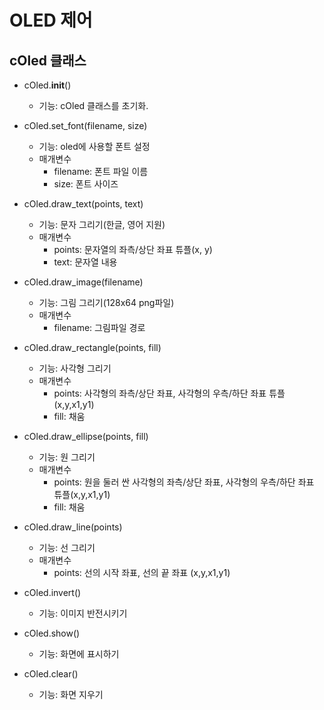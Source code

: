 # OLED 제어

## cOled 클래스

+ cOled.__init__()
  - 기능: cOled 클래스를 초기화.

+ cOled.set_font(filename, size)
  - 기능: oled에 사용할 폰트 설정
  - 매개변수
    + filename: 폰트 파일 이름
    + size: 폰트 사이즈

+ cOled.draw_text(points, text)
  - 기능: 문자 그리기(한글, 영어 지원)
  - 매개변수
    + points: 문자열의 좌측/상단 좌표 튜플(x, y)
    + text: 문자열 내용

+ cOled.draw_image(filename)
  - 기능: 그림 그리기(128x64 png파일)
  - 매개변수
    + filename: 그림파일 경로

+ cOled.draw_rectangle(points, fill)
  - 기능: 사각형 그리기
  - 매개변수
    + points: 사각형의 좌측/상단 좌표, 사각형의 우측/하단 좌표 튜플(x,y,x1,y1)
    + fill: 채움

+ cOled.draw_ellipse(points, fill)
  - 기능: 원 그리기
  - 매개변수
    + points: 원을 둘러 싼 사각형의 좌측/상단 좌표, 사각형의 우측/하단 좌표 튜플(x,y,x1,y1)
    + fill: 채움

+ cOled.draw_line(points)
  - 기능: 선 그리기
  - 매개변수
    + points: 선의 시작 좌표, 선의 끝 좌표 (x,y,x1,y1)

+ cOled.invert()
  - 기능: 이미지 반전시키기

+ cOled.show()
  - 기능: 화면에 표시하기

+ cOled.clear()
  - 기능: 화면 지우기
